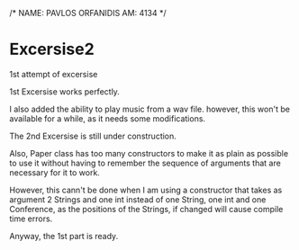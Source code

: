 /*
NAME: PAVLOS ORFANIDIS
AM: 4134
*/
# Excersise2
1st attempt of excersise

1st Excersise works perfectly.

I also added the ability to play music from a wav file. however, this won't be available for a while, as it needs some modifications.




The 2nd Excersise is still under construction.

Also, Paper class has too many constructors to make it as plain as possible to use it without having to remember the sequence of arguments that are necessary for it to work.

However, this cann't be done when I am using a constructor that takes as argument 2 Strings and one int instead of one String, one int and one Conference, as the positions of the Strings, if changed will cause compile time errors.

Anyway, the 1st part is ready.